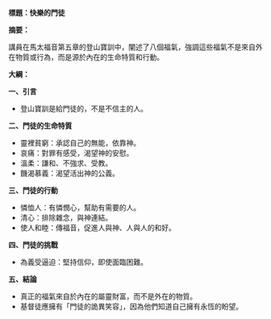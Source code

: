 **標題：快樂的門徒**

**摘要：**

講員在馬太福音第五章的登山寶訓中，闡述了八個福氣，強調這些福氣不是來自外在物質或行為，而是源於內在的生命特質和行動。

**大綱：**

**一、引言**
* 登山寶訓是給門徒的，不是不信主的人。

**二、門徒的生命特質**
* 靈裡貧窮：承認自己的無能，依靠神。
* 哀痛：對罪有感受，渴望神的安慰。
* 溫柔：謙和、不強求、受教。
* 饑渴慕義：渴望活出神的公義。

**三、門徒的行動**
* 憐恤人：有憐憫心，幫助有需要的人。
* 清心：排除雜念，與神連結。
* 使人和睦：傳福音，促進人與神、人與人的和好。

**四、門徒的挑戰**
* 為義受逼迫：堅持信仰，即使面臨困難。

**五、結論**
* 真正的福氣來自於內在的屬靈財富，而不是外在的物質。
* 基督徒應擁有「門徒的詭異笑容」，因為他們知道自己擁有永恆的盼望。